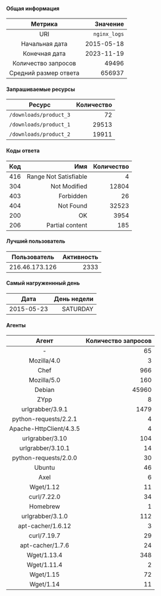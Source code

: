 #### Общая информация

|  Метрика              |  Значение    |
|:---------------------:|-------------:|
|  URI                  | `nginx_logs` |
|  Начальная дата       |   2015-05-18 |
|  Конечная дата        |   2023-11-19 |
|  Количество запросов  |        49496 |
|  Средний размер ответа|       656937 |

#### Запрашиваемые ресурсы

|  Ресурс                  | Количество |
|:------------------------:|-----------:|
|  `/downloads/product_3`  |         72 |
|  `/downloads/product_1`  |      29513 |
|  `/downloads/product_2`  |      19911 |

#### Коды ответа

| Код |          Имя          | Количество |
|:----|----------------------:|-----------:|
| 416 | Range Not Satisfiable |          4 |
| 304 | Not Modified          |      12804 |
| 403 | Forbidden             |         26 |
| 404 | Not Found             |      32523 |
| 200 | OK                    |       3954 |
| 206 | Partial content       |        185 |

#### Лучший пользователь

|   Пользователь   | Активность |
|:----------------:|-----------:|
|   216.46.173.126 |       2333 |

#### Самый нагруженнный день

|    Дата     |  День недели  |
|:-----------:|--------------:|
|  2015-05-23 |    SATURDAY   |

#### Агенты

|  Агент                   | Количество запросов |
|:------------------------:|--------------------:|
| -                        |                  65 |
| Mozilla/4.0              |                   3 |
| Chef                     |                 966 |
| Mozilla/5.0              |                 160 |
| Debian                   |               45960 |
| ZYpp                     |                   8 |
| urlgrabber/3.9.1         |                1479 |
| python-requests/2.2.1    |                   4 |
| Apache-HttpClient/4.3.5  |                   4 |
| urlgrabber/3.10          |                 104 |
| urlgrabber/3.10.1        |                  14 |
| python-requests/2.0.0    |                  30 |
| Ubuntu                   |                  46 |
| Axel                     |                   6 |
| Wget/1.12                |                  11 |
| curl/7.22.0              |                  34 |
| Homebrew                 |                   1 |
| urlgrabber/3.1.0         |                 112 |
| apt-cacher/1.6.12        |                   3 |
| curl/7.19.7              |                  29 |
| apt-cacher/1.7.6         |                  24 |
| Wget/1.13.4              |                 348 |
| Wget/1.11.4              |                   2 |
| Wget/1.15                |                  72 |
| Wget/1.14                |                  11 |

